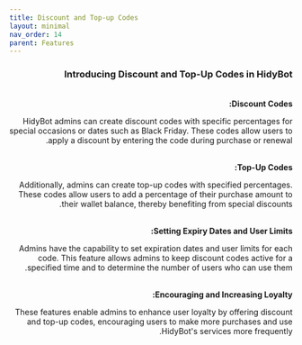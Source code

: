 ```yaml
---
title: Discount and Top-up Codes
layout: minimal
nav_order: 14
parent: Features
---
```


<head>
    <meta charset="utf-8">
    <link rel="stylesheet" href="https://b3h1z.github.io/HidyBot-Docs/assets/css/style.css">
</head>
<div dir="rtl">
<h3>Introducing Discount and Top-Up Codes in HidyBot</h3>
<br>
<b>Discount Codes:</b>
<p>HidyBot admins can create discount codes with specific percentages for special occasions or dates such as Black Friday. These codes allow users to apply a discount by entering the code during purchase or renewal.</p>
<br>
<b>Top-Up Codes:</b>
<p>Additionally, admins can create top-up codes with specified percentages. These codes allow users to add a percentage of their purchase amount to their wallet balance, thereby benefiting from special discounts.</p>
<br>
<b>Setting Expiry Dates and User Limits:</b>
<p>Admins have the capability to set expiration dates and user limits for each code. This feature allows admins to keep discount codes active for a specified time and to determine the number of users who can use them.</p>
<br>
<b>Encouraging and Increasing Loyalty:</b>
<p>These features enable admins to enhance user loyalty by offering discount and top-up codes, encouraging users to make more purchases and use HidyBot's services more frequently.</p>
</div>